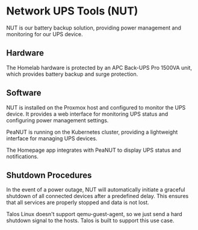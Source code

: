 # Network UPS Tools (NUT)

NUT is our battery backup solution, providing power management and monitoring for our UPS device.

## Hardware

The Homelab hardware is protected by an APC Back-UPS Pro 1500VA unit, which provides battery backup and surge protection.

## Software

NUT is installed on the Proxmox host and configured to monitor the UPS device. It provides a web interface for monitoring UPS status and configuring power management settings.

PeaNUT is running on the Kubernetes cluster, providing a lightweight interface for managing UPS devices.

The Homepage app integrates with PeaNUT to display UPS status and notifications.

## Shutdown Procedures

In the event of a power outage, NUT will automatically initiate a graceful shutdown of all connected devices after a predefined delay. This ensures that all services are properly stopped and data is not lost.

Talos Linux doesn't support qemu-guest-agent, so we just send a hard shutdown signal to the hosts. Talos is built to support this use case.